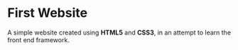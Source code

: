 # First Website

A simple website created using **HTML5** and **CSS3**, in an attempt to learn the front end framework.